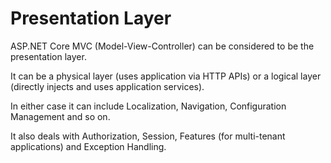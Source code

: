 # Presentation Layer

ASP.NET Core MVC (Model-View-Controller) can be considered to be the presentation layer. 

It can be a physical layer (uses application via HTTP APIs) or a logical layer (directly injects and uses application services). 

In either case it can include Localization, Navigation, Configuration Management and so on. 

It also deals with Authorization, Session, Features (for multi-tenant applications) and Exception Handling.

